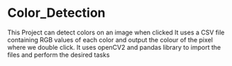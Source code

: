 # Color_Detection
This Project can detect colors on an image when clicked
It uses a CSV file containing RGB values of each color and output the colour of the pixel where we double click.
It uses openCV2 and pandas library to import the files and perform the desired tasks
